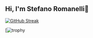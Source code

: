 ## Hi, I'm Stefano Romanelli👋

[![GitHub Streak](https://streak-stats.demolab.com?user=RayCatcherS&theme=github-dark-blue)](https://git.io/streak-stats)
<!--
**RayCatcherS/RayCatcherS** is a ✨ _special_ ✨ repository because its `README.md` (this file) appears on your GitHub profile.

Here are some ideas to get you started:

- 🔭 I’m currently working on ...
- 🌱 I’m currently learning ...
- 👯 I’m looking to collaborate on ...
- 🤔 I’m looking for help with ...
- 💬 Ask me about ...
- 📫 How to reach me: ...
- 😄 Pronouns: ...
- ⚡ Fun fact: ...
-->
[![trophy](https://github-profile-trophy.vercel.app/?username=ryo-ma&theme=algolia)
